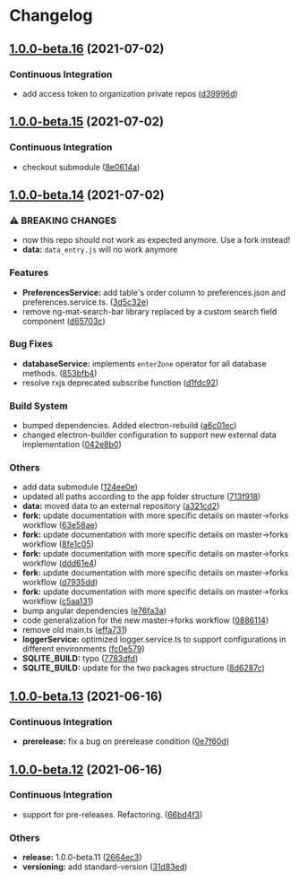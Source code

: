 # Changelog
## [1.0.0-beta.16](https://github.com/dent-table/dent-table/compare/v1.0.0-beta.15...v1.0.0-beta.16) (2021-07-02)


### Continuous Integration

* add access token to organization private repos ([d39996d](https://github.com/dent-table/dent-table/commit/d39996d115973f1749615ee149eea547d17b769a))

## [1.0.0-beta.15](https://github.com/dent-table/dent-table/compare/v1.0.0-beta.14...v1.0.0-beta.15) (2021-07-02)


### Continuous Integration

* checkout submodule ([8e0614a](https://github.com/dent-table/dent-table/commit/8e0614a713199e66a91db1f5b68046bbc46839ad))

## [1.0.0-beta.14](https://github.com/dent-table/dent-table/compare/v1.0.0-beta.13...v1.0.0-beta.14) (2021-07-02)


### ⚠ BREAKING CHANGES

* now this repo should not work as expected anymore. Use a fork instead!
* **data:** `data_entry.js` will no work anymore

### Features

* **PreferencesService:** add table's order column to preferences.json and preferences.service.ts. ([3d5c32e](https://github.com/dent-table/dent-table/commit/3d5c32e2e472ff80da6409df7bd7005d34528734))
* remove ng-mat-search-bar library replaced by a custom search field component ([d65703c](https://github.com/dent-table/dent-table/commit/d65703c996ad2bef4f8dd3590fa6f6e00602450e))


### Bug Fixes

* **databaseService:** implements `enterZone` operator for all database methods. ([853bfb4](https://github.com/dent-table/dent-table/commit/853bfb4603f6ba64ff90bd0e6e7d8d4f54dc7f47))
* resolve rxjs deprecated subscribe function ([d1fdc92](https://github.com/dent-table/dent-table/commit/d1fdc9211b928a7235caa005a532d7077eca29ba))


### Build System

* bumped dependencies. Added electron-rebuild ([a6c01ec](https://github.com/dent-table/dent-table/commit/a6c01ec3daffd310b068d9132692fa5ed1c13ab7))
* changed electron-builder configuration to support new external data implementation ([042e8b0](https://github.com/dent-table/dent-table/commit/042e8b027a8a06d6070021347ca31a5a8f2b1369))


### Others

* add data submodule ([124ee0e](https://github.com/dent-table/dent-table/commit/124ee0e68bba1d19024a60cd681b77a8a827336b))
* updated all paths according to the app folder structure ([713f918](https://github.com/dent-table/dent-table/commit/713f918932636a8be8f1670b58a1a7638a9a3b4b))
* **data:** moved data to an external repository ([a321cd2](https://github.com/dent-table/dent-table/commit/a321cd283e6eded50f4312980ac41d299457e26d))
* **fork:** update documentation with more specific details on master->forks workflow ([63e58ae](https://github.com/dent-table/dent-table/commit/63e58ae62505045120c8d42c1f03312c27c9e99e))
* **fork:** update documentation with more specific details on master->forks workflow ([8fe1c05](https://github.com/dent-table/dent-table/commit/8fe1c05b555795fd52f9d686ad40da0e87d6b0f0))
* **fork:** update documentation with more specific details on master->forks workflow ([ddd61e4](https://github.com/dent-table/dent-table/commit/ddd61e477e6f43cdc2255f0e6f969d3d0d8630af))
* **fork:** update documentation with more specific details on master->forks workflow ([d7935dd](https://github.com/dent-table/dent-table/commit/d7935dd337d463c0ed4cce6138ea8dbbf8a7651c))
* **fork:** update documentation with more specific details on master->forks workflow ([c5aa131](https://github.com/dent-table/dent-table/commit/c5aa1311c5fabfcf7442a25c669964a085846b71))
* bump angular dependencies ([e76fa3a](https://github.com/dent-table/dent-table/commit/e76fa3af26ac37343bbef256ba833d2a288bc0b0))
* code generalization for the new master->forks workflow ([0886114](https://github.com/dent-table/dent-table/commit/0886114e981f8595df73e8c79d30369466c08a9f))
* remove old main.ts ([effa731](https://github.com/dent-table/dent-table/commit/effa7314a67246eb0784f70d45c4c85ffdfa0184))
* **loggerService:** optimized logger.service.ts to support configurations in different environments ([fc0e579](https://github.com/dent-table/dent-table/commit/fc0e57925df42db6dabc62b97c5c273342c116eb))
* **SQLITE_BUILD:** typo ([7783dfd](https://github.com/dent-table/dent-table/commit/7783dfd6d7e9c921d9e84cf70e1dfee025de5c82))
* **SQLITE_BUILD:** update for the two packages structure ([8d6287c](https://github.com/dent-table/dent-table/commit/8d6287c525ec81476a4fc754073b909d15b77b6b))

## [1.0.0-beta.13](https://github.com/vincios/dent-table/compare/v1.0.0-beta.12...v1.0.0-beta.13) (2021-06-16)


### Continuous Integration

* **prerelease:** fix a bug on prerelease condition ([0e7f60d](https://github.com/vincios/dent-table/commit/0e7f60dcbd94cb4fedbed1035bee114a2c2df695))

## [1.0.0-beta.12](https://github.com/vincios/dent-table/compare/v1.0.0-beta.11...v1.0.0-beta.12) (2021-06-16)


### Continuous Integration

* support for pre-releases. Refactoring. ([66bd4f3](https://github.com/vincios/dent-table/commit/66bd4f3d6307cfd44da6348d0a2d949581b638c7))


### Others

* **release:** 1.0.0-beta.11 ([2664ec3](https://github.com/vincios/dent-table/commit/2664ec3e248cd0b7c357e66569d8f6b9659d2f33))
* **versioning:** add standard-version ([31d83ed](https://github.com/vincios/dent-table/commit/31d83ed91b29071f03eebaa012d1e9a74cf1deac))
